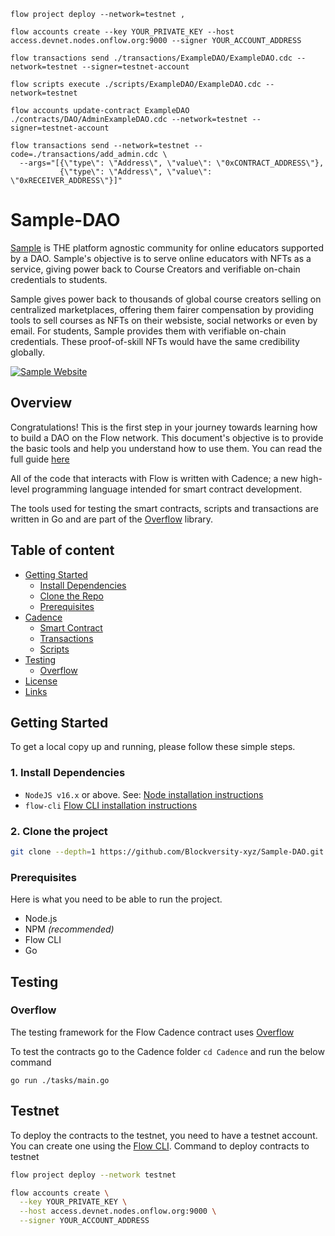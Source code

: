 
```Flow testnet commands:
flow project deploy --network=testnet ,

flow accounts create --key YOUR_PRIVATE_KEY --host access.devnet.nodes.onflow.org:9000 --signer YOUR_ACCOUNT_ADDRESS

flow transactions send ./transactions/ExampleDAO/ExampleDAO.cdc --network=testnet --signer=testnet-account

flow scripts execute ./scripts/ExampleDAO/ExampleDAO.cdc --network=testnet

flow accounts update-contract ExampleDAO ./contracts/DAO/AdminExampleDAO.cdc --network=testnet --signer=testnet-account

flow transactions send --network=testnet --code=./transactions/add_admin.cdc \
  --args="[{\"type\": \"Address\", \"value\": \"0xCONTRACT_ADDRESS\"},
           {\"type\": \"Address\", \"value\": \"0xRECEIVER_ADDRESS\"}]"
```

# Sample-DAO


[Sample](https://www.blockversity.xyz/) is THE platform agnostic community for online educators supported by a DAO. Sample's objective is to serve online educators with NFTs as a service,  giving power back to Course Creators and verifiable on-chain credentials to students.

Sample gives power back to thousands of global course creators selling on centralized marketplaces, offering them fairer compensation by providing tools to sell courses as NFTs on their websiste, social networks or even by email. For students, Sample provides them with verifiable on-chain credentials. These proof-of-skill NFTs would have the same credibility globally.

[![Sample Website](https://i.postimg.cc/Pfw7z1g4/Screenshot-2022-12-14-at-11-40-21-AM.png)](https://www.blockversity.xyz/)

## Overview

 Congratulations! This is the first step in your journey towards learning how to build a DAO on the Flow network. This document's objective is to provide the basic tools and help you understand how to use them. You can read the full guide [here](https://medium.com/blockversity/build-a-dao-on-flow-21569387fc3a) 

 All of the code that interacts with Flow is written with Cadence; a new high-level programming language intended for smart contract development.

 The tools used for testing the smart contracts, scripts and transactions are written in Go and are part of the [Overflow](https://github.com/bjartek/overflow) library.

## Table of content

- [Getting Started](#installation)
    - [Install Dependencies](#install-dependencies)
    - [Clone the Repo](#clone-the-repo)
    - [Prerequisites](#prerequisites)
- [Cadence](#cadence)
    - [Smart Contract](#smart-contracts)
    - [Transactions](#transactions)
    - [Scripts](#scripts)
- [Testing](#testing)
    - [Overflow](#overflow)
- [License](#license)
- [Links](#links)

## Getting Started

To get a local copy up and running, please follow these simple steps.

### 1. Install Dependencies

- `NodeJS v16.x` or above. See: [Node installation instructions](https://nodejs.org/en/) <br/>
- `flow-cli` [Flow CLI installation instructions](https://docs.onflow.org/flow-cli) <br/>

### 2. Clone the project

```sh
git clone --depth=1 https://github.com/Blockversity-xyz/Sample-DAO.git
   ```

### Prerequisites

Here is what you need to be able to run the project.

- Node.js
- NPM _(recommended)_
- Flow CLI
- Go

## Testing

### Overflow
The testing framework for the Flow Cadence contract uses [Overflow](https://github.com/bjartek/overflow)

To test the contracts go to the Cadence folder `cd Cadence` and run the below command

```
go run ./tasks/main.go

```

## Testnet

To deploy the contracts to the testnet, you need to have a testnet account. You can create one using the [Flow CLI](https://docs.onflow.org/flow-cli).
Command to deploy contracts to testnet

```sh
flow project deploy --network testnet
```

```sh
flow accounts create \
  --key YOUR_PRIVATE_KEY \
  --host access.devnet.nodes.onflow.org:9000 \
  --signer YOUR_ACCOUNT_ADDRESS
```




